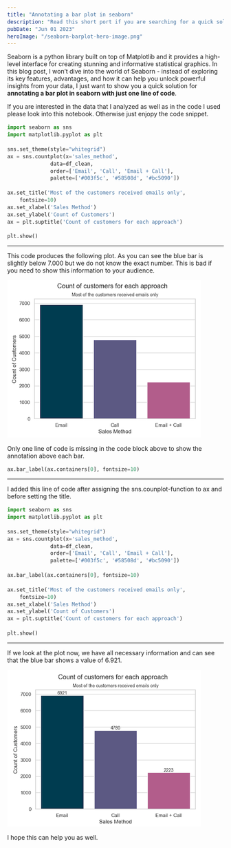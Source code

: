 ```yaml
---
title: "Annotating a bar plot in seaborn"
description: "Read this short port if you are searching for a quick solution to annotate a barplot in seaborn"
pubDate: "Jun 01 2023"
heroImage: "/seaborn-barplot-hero-image.png"
---
```


Seaborn is a python library built on top of Matplotlib and it provides a high-level interface for creating stunning and informative statistical graphics. In this blog post, I won’t dive into the world of Seaborn - instead of exploring its key features, advantages, and how it can help you unlock powerful insights from your data, I just want to show you a quick solution for <b>annotating a bar plot in seaborn with just one line of code</b>.

If you are interested in the data that I analyzed as well as in the code I used please look into this notebook.
Otherwise just enjopy the code snippet.

```py
import seaborn as sns
import matplotlib.pyplot as plt

sns.set_theme(style="whitegrid")
ax = sns.countplot(x='sales_method',
              data=df_clean,
              order=['Email', 'Call', 'Email + Call'],
              palette=['#003f5c', '#58508d', '#bc5090'])

ax.set_title('Most of the customers received emails only',
    fontsize=10)
ax.set_xlabel('Sales Method')
ax.set_ylabel('Count of Customers')
ax = plt.suptitle('Count of customers for each approach')
    
plt.show()
```
---
This code produces the following plot. As you can see the blue bar is slightly below 7.000 but we do not know the exact number. This is bad if you need to show this information to your audience.

<img src="/public/seaborn-bar-plot-without-annotation.png" alt="seaborn-barplot-without-annotation">

Only one line of code is missing in the code block above to show the annotation above each bar.

```py
ax.bar_label(ax.containers[0], fontsize=10)
```
---
I added this line of code after assigning the sns.counplot-function to ax and before setting the title. 

```py
import seaborn as sns
import matplotlib.pyplot as plt

sns.set_theme(style="whitegrid")
ax = sns.countplot(x='sales_method',
              data=df_clean,
              order=['Email', 'Call', 'Email + Call'],
              palette=['#003f5c', '#58508d', '#bc5090'])

ax.bar_label(ax.containers[0], fontsize=10)

ax.set_title('Most of the customers received emails only',
    fontsize=10)
ax.set_xlabel('Sales Method')
ax.set_ylabel('Count of Customers')
ax = plt.suptitle('Count of customers for each approach')
    
plt.show()
```
---
If we look at the plot now, we have all necessary information and can see that the blue bar shows a value of 6.921.

<img src="/public/seaborn-bar-plot-with-annotation.png" alt="seaborn-barplot-with-annotation">

I hope this can help you as well.